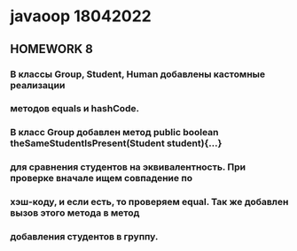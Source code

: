 # javaoop 18042022
## HOMEWORK 8
### В классы Group, Student, Human добавлены кастомные реализации
### методов equals  и  hashCode.
### В класс Group добавлен метод public boolean theSameStudentIsPresent(Student student){...}
### для сравнения студентов на эквивалентность. При проверке вначале ищем совпадение по 
### хэш-коду, и если есть, то проверяем equal. Так же добавлен вызов этого метода в метод
### добавления студентов в группу.
